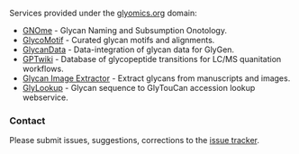 Services provided under the [glyomics.org](glyomics.org) domain:

* [GNOme](https://gnome.glyomics.org) - Glycan Naming and Subsumption Onotology.
* [GlycoMotif](https://glycomotif.glyomics.org) - Curated glycan motifs and alignments.
* [GlycanData](https://glycans.glyomics.org) - Data-integration of glycan data for GlyGen.
* [GPTwiki](https://gptwiki.glyomics.org) - Database of glycopeptide transitions for LC/MS quanitation workflows.
* [Glycan Image Extractor](https://extractor.glyomics.org) - Extract glycans from manuscripts and images.
* [GlyLookup](https://glylookup.glyomics.org) - Glycan sequence to GlyTouCan accession lookup webservice.

### Contact

Please submit issues, suggestions, corrections to the [issue tracker](https://github.com/glygen-glycan-data/glyomics.org/issues).  
